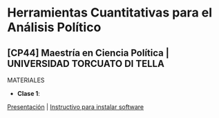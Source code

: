 # Herramientas Cuantitativas para el Análisis Político

## [CP44] Maestría en Ciencia Política | UNIVERSIDAD TORCUATO DI TELLA


MATERIALES

* **Clase 1**: 

[Presentación](https://tuqmano.github.io/MetodosCiPol/Clase1/Clase1.html) | [Instructivo para instalar software]() 